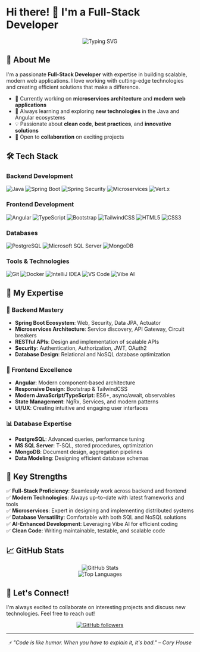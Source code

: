 # Hi there! 👋 I'm a Full-Stack Developer

<div align="center">
  <img src="https://readme-typing-svg.herokuapp.com?font=Fira+Code&pause=1000&color=00D9FF&center=true&vCenter=true&width=435&lines=Full-Stack+Developer;Java+Spring+Boot+Expert;Angular+%26+Modern+Frontend;Microservices+Architect" alt="Typing SVG" />
</div>

## 🚀 About Me

I'm a passionate **Full-Stack Developer** with expertise in building scalable, modern web applications. I love working with cutting-edge technologies and creating efficient solutions that make a difference.

- 🔭 Currently working on **microservices architecture** and **modern web applications**
- 🌱 Always learning and exploring **new technologies** in the Java and Angular ecosystems
- 💡 Passionate about **clean code**, **best practices**, and **innovative solutions**
- 🤝 Open to **collaboration** on exciting projects

## 🛠️ Tech Stack

### Backend Development
![Java](https://img.shields.io/badge/Java-ED8B00?style=for-the-badge&logo=openjdk&logoColor=white)
![Spring Boot](https://img.shields.io/badge/Spring_Boot-6DB33F?style=for-the-badge&logo=spring-boot&logoColor=white)
![Spring Security](https://img.shields.io/badge/Spring_Security-6DB33F?style=for-the-badge&logo=spring-security&logoColor=white)
![Microservices](https://img.shields.io/badge/Microservices-FF6B6B?style=for-the-badge&logo=microgenetics&logoColor=white)
![Vert.x](https://img.shields.io/badge/Vert.x-782A90?style=for-the-badge&logo=vertdotx&logoColor=white)

### Frontend Development
![Angular](https://img.shields.io/badge/Angular-DD0031?style=for-the-badge&logo=angular&logoColor=white)
![TypeScript](https://img.shields.io/badge/TypeScript-007ACC?style=for-the-badge&logo=typescript&logoColor=white)
![Bootstrap](https://img.shields.io/badge/Bootstrap-563D7C?style=for-the-badge&logo=bootstrap&logoColor=white)
![TailwindCSS](https://img.shields.io/badge/Tailwind_CSS-38B2AC?style=for-the-badge&logo=tailwind-css&logoColor=white)
![HTML5](https://img.shields.io/badge/HTML5-E34F26?style=for-the-badge&logo=html5&logoColor=white)
![CSS3](https://img.shields.io/badge/CSS3-1572B6?style=for-the-badge&logo=css3&logoColor=white)

### Databases
![PostgreSQL](https://img.shields.io/badge/PostgreSQL-316192?style=for-the-badge&logo=postgresql&logoColor=white)
![Microsoft SQL Server](https://img.shields.io/badge/Microsoft%20SQL%20Server-CC2927?style=for-the-badge&logo=microsoft%20sql%20server&logoColor=white)
![MongoDB](https://img.shields.io/badge/MongoDB-4EA94B?style=for-the-badge&logo=mongodb&logoColor=white)

### Tools & Technologies
![Git](https://img.shields.io/badge/Git-F05032?style=for-the-badge&logo=git&logoColor=white)
![Docker](https://img.shields.io/badge/Docker-2496ED?style=for-the-badge&logo=docker&logoColor=white)
![IntelliJ IDEA](https://img.shields.io/badge/IntelliJ_IDEA-000000?style=for-the-badge&logo=intellij-idea&logoColor=white)
![VS Code](https://img.shields.io/badge/VS_Code-007ACC?style=for-the-badge&logo=visual-studio-code&logoColor=white)
![Vibe AI](https://img.shields.io/badge/Vibe_AI-4A90E2?style=for-the-badge&logo=robot&logoColor=white)

## 💼 My Expertise

### 🔧 Backend Mastery
- **Spring Boot Ecosystem**: Web, Security, Data JPA, Actuator
- **Microservices Architecture**: Service discovery, API Gateway, Circuit breakers
- **RESTful APIs**: Design and implementation of scalable APIs
- **Security**: Authentication, Authorization, JWT, OAuth2
- **Database Design**: Relational and NoSQL database optimization

### 🎨 Frontend Excellence
- **Angular**: Modern component-based architecture
- **Responsive Design**: Bootstrap & TailwindCSS
- **Modern JavaScript/TypeScript**: ES6+, async/await, observables
- **State Management**: NgRx, Services, and modern patterns
- **UI/UX**: Creating intuitive and engaging user interfaces

### 📊 Database Expertise
- **PostgreSQL**: Advanced queries, performance tuning
- **MS SQL Server**: T-SQL, stored procedures, optimization
- **MongoDB**: Document design, aggregation pipelines
- **Data Modeling**: Designing efficient database schemas

## 🌟 Key Strengths

✅ **Full-Stack Proficiency**: Seamlessly work across backend and frontend  
✅ **Modern Technologies**: Always up-to-date with latest frameworks and tools  
✅ **Microservices**: Expert in designing and implementing distributed systems  
✅ **Database Versatility**: Comfortable with both SQL and NoSQL solutions  
✅ **AI-Enhanced Development**: Leveraging Vibe AI for efficient coding  
✅ **Clean Code**: Writing maintainable, testable, and scalable code  

## 📈 GitHub Stats

<div align="center">
  <img src="https://github-readme-stats.vercel.app/api?username=salimtahayacine&show_icons=true&theme=tokyonight&hide_border=true" alt="GitHub Stats" />
</div>

<div align="center">
  <img src="https://github-readme-stats.vercel.app/api/top-langs/?username=salimtahayacine&layout=compact&theme=tokyonight&hide_border=true" alt="Top Languages" />
</div>

## 🤝 Let's Connect!

I'm always excited to collaborate on interesting projects and discuss new technologies. Feel free to reach out!

<div align="center">
  
  [![GitHub followers](https://img.shields.io/github/followers/p130133894?style=social)](https://github.com/p130133894)
  
</div>

---

<div align="center">
  <i>⚡ "Code is like humor. When you have to explain it, it's bad." – Cory House</i>
</div>
